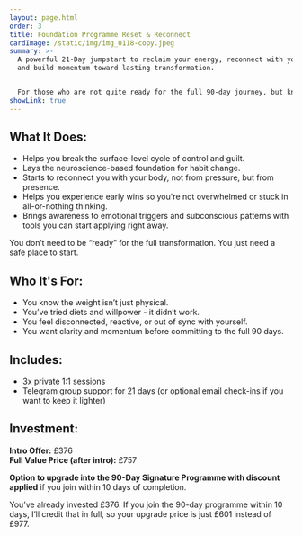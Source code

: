 ```yaml
---
layout: page.html
order: 3
title: Foundation Programme Reset & Reconnect
cardImage: /static/img/img_0118-copy.jpeg
summary: >-
  A powerful 21-Day jumpstart to reclaim your energy, reconnect with your body,
  and build momentum toward lasting transformation.


  For those who are not quite ready for the full 90-day journey, but know something needs to shift.
showLink: true
---
```

## What It Does:

* Helps you break the surface-level cycle of control and guilt.
* Lays the neuroscience-based foundation for habit change.
* Starts to reconnect you with your body, not from pressure, but from presence.
* Helps you experience early wins so you're not overwhelmed or stuck in all-or-nothing thinking.
* Brings awareness to emotional triggers and subconscious patterns with tools you can start applying right away.

You don’t need to be “ready” for the full transformation. You just need a safe place to start.

## Who It's For:

* You know the weight isn’t just physical.
* You’ve tried diets and willpower - it didn’t work.
* You feel disconnected, reactive, or out of sync with yourself.
* You want clarity and momentum before committing to the full 90 days.

## Includes:

* 3x private 1:1 sessions
* Telegram group support for 21 days (or optional email check-ins if you want to keep it lighter)

## Investment:

**Intro Offer:** £376
\
**Full Value Price (after intro):** £757

**Option to upgrade into the 90-Day Signature Programme with discount applied** if you join within 10 days of completion.

You’ve already invested £376. If you join the 90-day programme within 10 days, I’ll credit that in full, so your upgrade price is just £601 instead of £977.
